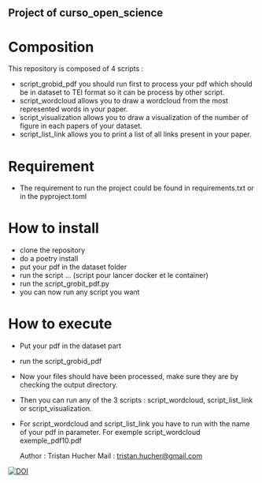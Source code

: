 ## Project of curso_open_science
# Composition
This repository is composed of 4 scripts :
- script_grobid_pdf you should run first to process your pdf which should be in dataset to TEI format so it can be process by other script.
- script_wordcloud allows you to draw a wordcloud from the most represented words in your paper.
- script_visualization allows you to draw a visualization of the number of figure in each papers of your dataset.
- script_list_link allows you to print a list of all links present in your paper.

# Requirement 
- The requirement to run the project could be found in requirements.txt or in the pyproject.toml

# How to install 
- clone the repository 
- do a poetry install
- put your pdf in the dataset folder
- run the script ... (script pour lancer docker et le container)
- run the script_grobit_pdf.py 
- you can now run any script you want

# How to execute
- Put your pdf in the dataset part
- run the script_grobid_pdf
- Now your files should have been processed, make sure they are by checking the output directory.
- Then you can run any of the 3 scripts : script_wordcloud, script_list_link or script_visualization.
- For script_wordcloud and script_list_link you have to run with the name of your pdf in parameter. For exemple script_wordcloud exemple_pdf10.pdf

  Author : Tristan Hucher
  Mail : tristan.hucher@gmail.com

[![DOI](https://zenodo.org/badge/753142842.svg)](https://zenodo.org/doi/10.5281/zenodo.10712488)
